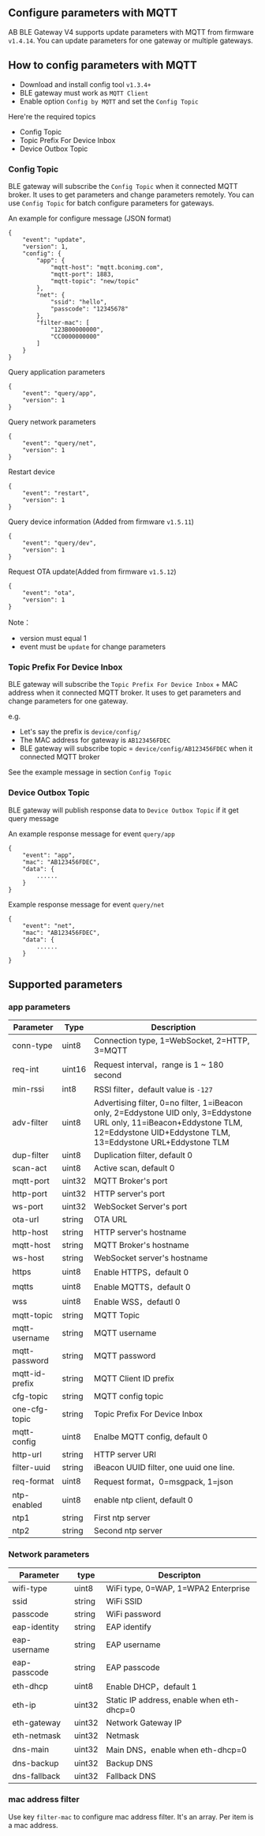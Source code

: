 ## Configure parameters with MQTT


AB BLE Gateway V4 supports update parameters with MQTT from firmware `v1.4.14`. You can update parameters for one gateway or multiple gateways.

## How to config parameters with MQTT

* Download and install config tool `v1.3.4+`
* BLE gateway must work as `MQTT Client`
* Enable option `Config by MQTT` and set the `Config Topic`

Here're the required topics

* Config Topic 
* Topic Prefix For Device Inbox
* Device Outbox Topic

### Config Topic

BLE gateway will subscribe the `Config Topic` when it connected MQTT broker. It uses to get parameters and change parameters remotely. You can use `Config Topic` for batch configure parameters for gateways.

An example for configure message (JSON format)

```
{
    "event": "update",
    "version": 1,
    "config": {
        "app": {
            "mqtt-host": "mqtt.bconimg.com",
            "mqtt-port": 1883,
            "mqtt-topic": "new/topic"
        },
        "net": {
            "ssid": "hello",
            "passcode": "12345678"
        },
        "filter-mac": [
            "123B00000000",
            "CC0000000000"
        ]
    }
}
```

Query application parameters

```
{
    "event": "query/app",
    "version": 1
}
```

Query network parameters

```
{
    "event": "query/net",
    "version": 1
}
```

Restart device

```
{
    "event": "restart",
    "version": 1
}
```

Query device information (Added from firmware `v1.5.11`)

```
{
    "event": "query/dev",
    "version": 1
}
```

Request OTA update(Added from firmware `v1.5.12`)

```
{
    "event": "ota",
    "version": 1
}
```

Note：

* version must equal 1
* event must be `update` for change parameters

### Topic Prefix For Device Inbox

BLE gateway will subscribe the `Topic Prefix For Device Inbox` + MAC address when it connected MQTT broker. It uses to get parameters and change parameters for one gateway.

e.g.

* Let's say the prefix is `device/config/`
* The MAC address for gateway is `AB123456FDEC`
* BLE gateway will subscribe topic = `device/config/AB123456FDEC` when it connected MQTT broker

See the example message in section `Config Topic`

### Device Outbox Topic

BLE gateway will publish response data to `Device Outbox Topic` if it get query message

An example response message for event `query/app`

```
{
    "event": "app",
    "mac": "AB123456FDEC",
    "data": {
        ......
    }
}
```

Example response message for event `query/net`

```
{
    "event": "net",
    "mac": "AB123456FDEC",
    "data": {
        ......
    }
}
```

## Supported parameters

### app parameters

| Parameter           |  Type        | Description         |
| -------------- | ------------ | ------------ |
| conn-type      |       uint8  | Connection type, 1=WebSocket, 2=HTTP, 3=MQTT |
| req-int        |       uint16 | Request interval，range is 1 ~ 180 second
| min-rssi       |       int8   | RSSI filter，default value is `-127`
| adv-filter     |       uint8  | Advertising filter, 0=no filter, 1=iBeacon only, 2=Eddystone UID only, 3=Eddystone URL only, 11=iBeacon+Eddystone TLM, 12=Eddystone UID+Eddystone TLM, 13=Eddystone URL+Eddystone TLM
| dup-filter     |       uint8  | Duplication filter, default 0
| scan-act       |       uint8  | Active scan, default 0
| mqtt-port |            uint32 | MQTT Broker's port
| http-port |            uint32 | HTTP server's port
| ws-port |              uint32 | WebSocket Server's port
| ota-url |              string | OTA URL 
| http-host |            string | HTTP server's hostname
| mqtt-host |            string | MQTT Broker's hostname
| ws-host |              string | WebSocket server's hostname
| https |                uint8  | Enable HTTPS，default 0 
| mqtts |                uint8  | Enable MQTTS，default 0
| wss |                  uint8  | Enable WSS，defautl 0  
| mqtt-topic |           string | MQTT Topic 
| mqtt-username |        string | MQTT username 
| mqtt-password |        string | MQTT password 
| mqtt-id-prefix |       string | MQTT Client ID prefix
| cfg-topic |            string | MQTT config topic
| one-cfg-topic |            string | Topic Prefix For Device Inbox
| mqtt-config |          uint8  | Enalbe MQTT config, default 0
| http-url |             string | HTTP server URI 
| filter-uuid |          string | iBeacon UUID filter, one uuid one line.
| req-format |           uint8  | Request format，0=msgpack, 1=json
| ntp-enabled |          uint8  | enable ntp client, default 0 
| ntp1 |                 string | First ntp server
| ntp2 |                 string | Second ntp server

### Network parameters

| Parameter      |  type        | Descripton         |
| -------------- | ------------ | ------------ |
| wifi-type |            uint8  | WiFi type, 0=WAP, 1=WPA2 Enterprise   
| ssid |                 string | WiFi SSID
| passcode |             string | WiFi password
| eap-identity |         string | EAP identify  
| eap-username |         string | EAP username  
| eap-passcode |         string | EAP passcode  
| eth-dhcp |             uint8  | Enable DHCP，default 1   
| eth-ip |               uint32 | Static IP address, enable when eth-dhcp=0
| eth-gateway |          uint32 | Network Gateway IP
| eth-netmask |          uint32 | Netmask 
| dns-main |             uint32 | Main DNS，enable when eth-dhcp=0
| dns-backup |           uint32 | Backup DNS 
| dns-fallback |         uint32 | Fallback DNS  

### mac address filter

Use key `filter-mac` to configure mac address filter. It's an array. Per item is a mac address.
